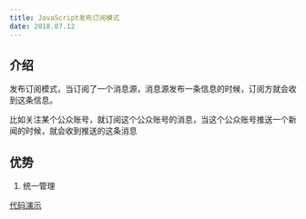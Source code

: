 ```yaml
---
title: JavaScript发布订阅模式
date: 2018.07.12
---
```


## 介绍

发布订阅模式，当订阅了一个消息源，消息源发布一条信息的时候，订阅方就会收到这条信息。

比如关注某个公众账号，就订阅这个公众账号的消息，当这个公众账号推送一个新闻的时候，就会收到推送的这条消息


## 优势

1. 统一管理




[代码演示](https://stackblitz.com/edit/js-event-scbkkr)
